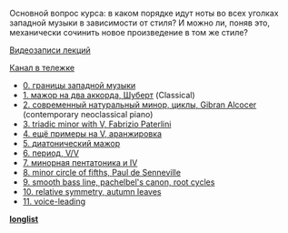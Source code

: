 Основной вопрос курса: в каком порядке идут ноты во всех уголках западной музыки в зависимости от стиля? И можно ли, поняв это, механически сочинить новое произведение в том же стиле?

[Видеозаписи лекций](https://www.youtube.com/playlist?list=PLzQrZe3EemP5pVPYMwBJGtiejiN3qtCce)

[Канал в тележке](https://t.me/keetezh)

- [0. границы западной музыки](00_intro.md)
- [1. мажор на два аккорда, Шуберт](01_two_chords_in_major.md) (Classical)
- [2. современный натуральный минор, циклы, Gibran Alcocer](02_21_century_natural_minor_loops.md) (contemporary neoclassical piano)
- [3. triadic minor with V, Fabrizio Paterlini](03_triadic_minor_V.md)
- [4. ещё примеры на V, аранжировка](04_V_and_arrangement.md) 
- [5. диатонический мажор](05_diatonic_major.md)
- [6. период, V/V](06_period_V_of_V.md)
- [7. минорная пентатоника и IV](07_minor_pentatonic_and_IV.md)
- [8. minor circle of fifths, Paul de Senneville](08_minor_circle_of_fifths.md)
- [9. smooth bass line, pachelbel's canon, root cycles](09_major_progressions.md)
- [10. relative symmetry, autumn leaves](10_relative_symmetry.md)
- [11. voice-leading](11_voice_leading.md)


[**longlist**](longlist.md)
